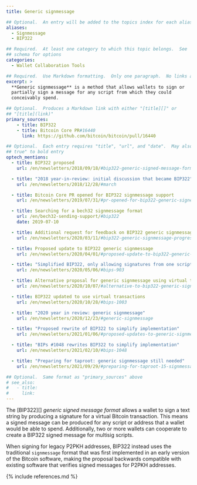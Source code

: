 ```yaml
---
title: Generic signmessage

## Optional.  An entry will be added to the topics index for each alias
aliases:
  - Signmessage
  - BIP322

## Required.  At least one category to which this topic belongs.  See
## schema for options
categories:
  - Wallet Collaboration Tools

## Required.  Use Markdown formatting.  Only one paragraph.  No links allowed.
excerpt: >
  **Generic signmessage** is a method that allows wallets to sign or
  partially sign a message for any script from which they could
  conceivably spend.

## Optional.  Produces a Markdown link with either "[title][]" or
## "[title](link)"
primary_sources:
    - title: BIP322
    - title: Bitcoin Core PR#16440
      link: https://github.com/bitcoin/bitcoin/pull/16440

## Optional.  Each entry requires "title", "url", and "date".  May also use "feature:
## true" to bold entry
optech_mentions:
  - title: BIP322 proposed
    url: /en/newsletters/2018/09/18/#bip322-generic-signed-message-format

  - title: "2018 year-in-review: initial discussion that became BIP322"
    url: /en/newsletters/2018/12/28/#march

  - title: Bitcoin Core PR opened for BIP322 signmessage support
    url: /en/newsletters/2019/07/31/#pr-opened-for-bip322-generic-signed-message-format

  - title: Searching for a bech32 signmessage format
    url: /en/bech32-sending-support/#bip322
    date: 2019-07-10

  - title: Additional request for feedback on BIP322 generic signmessage
    url: /en/newsletters/2020/03/11/#bip322-generic-signmessage-progress-or-perish

  - title: Proposed update to BIP322 generic signmessage
    url: /en/newsletters/2020/04/01/#proposed-update-to-bip322-generic-signmessage

  - title: "Simplified BIP322, only allowing signatures from one script per proof"
    url: /en/newsletters/2020/05/06/#bips-903

  - title: Alternative proposal for generic signmessage using virtual transactions
    url: /en/newsletters/2020/10/07/#alternative-to-bip322-generic-signmessage

  - title: BIP322 updated to use virtual transactions
    url: /en/newsletters/2020/10/28/#bips-1003

  - title: "2020 year in review: generic signmessage"
    url: /en/newsletters/2020/12/23/#generic-signmessage

  - title: "Proposed rewrite of BIP322 to simplify implementation"
    url: /en/newsletters/2021/01/06/#proposed-updates-to-generic-signmessage

  - title: "BIPs #1048 rewrites BIP322 to simplify implementation"
    url: /en/newsletters/2021/02/10/#bips-1048

  - title: "Preparing for taproot: generic signmessage still needed"
    url: /en/newsletters/2021/09/29/#preparing-for-taproot-15-signmessage-protocol-still-needed

## Optional.  Same format as "primary_sources" above
# see_also:
#   - title:
#     link:
---
```

The [BIP322][] *generic signed message format* allows a wallet to sign
a text string by producing a
signature for a virtual Bitcoin transaction.  This means a signed message can
be produced for any script or address that a wallet would be able to
spend.  Additionally, two or more wallets can cooperate to create a
BIP322 signed message for multisig scripts.

When signing for legacy P2PKH addresses, BIP322 instead uses the
traditional `signmessage` format that was first implemented in an
early version of the Bitcoin software, making the proposal backwards
compatible with existing software that verifies signed messages for
P2PKH addresses.

{% include references.md %}
